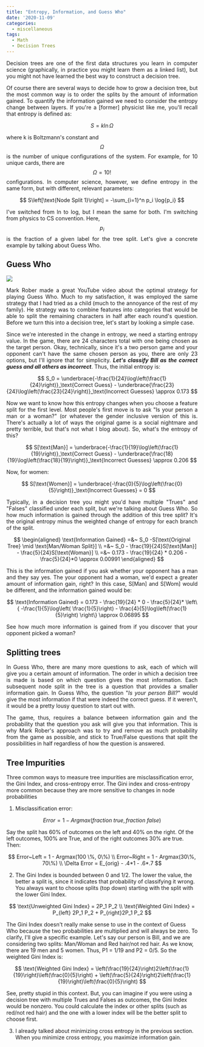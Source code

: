 ```yaml
---
title: "Entropy, Information, and Guess Who"
date: '2020-11-09'
categories:
  - miscellaneous
tags:
  - Math
  - Decision Trees
---
```

<div style="text-align: justify">
Decision trees are one of the first data structures you learn in computer science (graphically, in practice you might learn them as a linked list), but you might not have learned the best way to construct a decision tree.

Of course there are several ways to decide how to grow a decision tree, but the most common way is to order the splits by the amount of information gained. To quantify the information gained we need to consider the entropy change between layers. If you're a [former] physicist like me, you'll recall that entropy is defined as:

$$
S = k \ln{\Omega}
$$

where k is Boltzmann's constant and $$\Omega$$ is the number of unique configurations of the system. For example, for 10 unique cards, there are $$\Omega = 10!$$ configurations. In computer science, however, we define entropy in the same form, but with different, relevant parameters:

$$
S\left[\text{Node Split 1}\right] = -\sum_{i=1}^n p_i \log{p_i}
$$

I've switched from ln to log, but I mean the same for both. I'm switching from physics to CS convention. Here, $$p_i$$ is the fraction of a given label for the tree split. Let's give a concrete example by talking about Guess Who.

## Guess Who

![](https://www.geekyhobbies.com/wp-content/uploads/2016/02/Guess-Who-1.jpg)

Mark Rober made a great YouTube video about the optimal strategy for playing Guess Who. Much to my satisfaction, it was employed the same strategy that I had tried as a child (much to the annoyance of the rest of my family). He strategy was to combine features into categories that would be able to split the remaining characters in half after each round's question. Before we turn this into a decision tree, let's start by looking a simple case.

Since we're interested in the change in entropy, we need a starting entropy value. In the game, there are 24 characters total with one being chosen as the target person. Okay, technically, since it's a two person game and your opponent can't have the same chosen person as you, there are only 23 options, but I'll ignore that for simplicity. ***Let's classify Bill as the correct guess and all others as incorrect***. Thus, the initial entropy is:

$$
S_0 = \underbrace{-\frac{1}{24}\log\left(\frac{1}{24}\right)}_\text{Correct Guess} - \underbrace{\frac{23}{24}\log\left(\frac{23}{24}\right)}_\text{Incorrect Guesses} \approx 0.173
$$

Now we want to know how this entropy changes when you choose a feature split for the first level. Most people's first move is to ask "Is your person a man or a woman?" (or whatever the gender inclusive version of this is. There's actually a lot of ways the original game is a social nightmare and pretty terrible, but that's not what I blog about). So, what's the entropy of this?

$$
S[\text{Man}] = \underbrace{-\frac{1}{19}\log\left(\frac{1}{19}\right)}_\text{Correct Guess} - \underbrace{\frac{18}{19}\log\left(\frac{18}{19}\right)}_\text{Incorrect Guesses} \approx 0.206
$$

Now, for women:

$$
S[\text{Women}] = \underbrace{-\frac{0}{5}\log\left(\frac{0}{5}\right)}_\text{Incorrect Guesses} = 0
$$

Typically, in a decision tree you might you'd have multiple "Trues" and "Falses" classified under each split, but we're talking about Guess Who. So how much information is gained through the addition of this tree split? It's the original entropy minus the weighted change of entropy for each branch of the split.

$$
\begin{aligned}
\text{Information Gained} =&~ S_0 -S[\text{Original Tree} \mid \text{Man/Woman Split}]
\\
=&~ S_0 - \frac{19}{24}S[\text{Man}] - \frac{5}{24}S[\text{Woman}]
\\
=&~ 0.173 - \frac{19}{24} * 0.206 - \frac{5}{24}*0 \approx 0.00991
\end{aligned}
$$

This is the information gained if you ask whether your opponent has a man and they say yes. The your opponent had a woman, we'd expect a greater amount of information gain, right? In this case, S[Man] and S[Wom] would be different, and the information gained would be:

$$
\text{Information Gained} = 0.173 - \frac{19}{24} * 0 - \frac{5}{24}* \left\{ -\frac{1}{5}\log\left( \frac{1}{5}\right) - \frac{4}{5}\log\left(\frac{1}{5}\right) \right\} \approx 0.06895
  $$

See how much more information is gained from if you discover that your opponent picked a woman?

## Splitting trees

In Guess Who, there are many more questions to ask, each of which will give you a certain amount of information. The order in which a decision tree is made is based on which question gives the most information. Each subsequent node split in the tree is a question that provides a smaller information gain. In Guess Who, the question "*Is your person Bill?*" would give the most information if that were indeed the correct guess. If it weren't, it would be a pretty lousy question to start out with.

The game, thus, requires a balance between information gain and the probability that the question you ask will give you that information. This is why Mark Rober's approach was to try and remove as much probability from the game as possible, and stick to True/False questions that split the possibilities in half regardless of how the question is answered.

</div>

## Tree Impurities

Three common ways to measure tree impurities are misclassification error, the Gini Index, and cross-entropy error. The Gini index and cross-entropy more common because they are more sensitive to changes in node probabilities

1. Misclassification error:

$$
Error = 1 - Argmax(fraction~true, fraction~false)
$$

Say the split has 60% of outcomes on the left and 40% on the right. Of the left outcomes, 100% are True, and of the right outcomes 30% are true. Then:

$$
Error~Left = 1 - Argmax(100 \%, 0\%) \\
Error~Right = 1 - Argmax(30\%, 70\%) \\
\Delta Error = E_{orig} - .4*1 - .6*.7
$$

2. The Gini Index is bounded between 0 and 1/2. The lower the value, the better a split is, since it indicates that probability of classifying it wrong. You always want to choose splits (top down) starting with the split with the lower Gini Index. 

$$
\text{Unweighted Gini Index} = 2P_1 P_2 \\
\text{Weighted Gini Index} = P_{left} 2P_1 P_2 + P_{right}2P_1 P_2
$$

The Gini Index doesn't really make sense to use in the context of Guess Who because the two probabilities are multiplied and will always be zero. To clarify, I'll give a specific example. Let's say our person is Bill, and we are considering two splits: Man/Woman and Red hair/not red hair. As we know, there are 19 men and 5 women. Thus, P1 = 1/19 and P2 = 0/5. So the weighted Gini Index is:

$$
\text{Weighted Gini Index} = \left(\frac{19}{24}\right)2\left(\frac{1}{19}\right)\left(\frac{0}{5}\right) + \left(\frac{5}{24}\right)2\left(\frac{1}{19}\right)\left(\frac{0}{5}\right)
$$

See, pretty stupid in this context. But, you can imagine if you were using a decision tree with multiple Trues and Falses as outcomes, the Gini Index would be nonzero. You could calculate the index or other splits (such as red/not red hair) and the one with a lower index will be the better split to choose first.

3. I already talked about minimizing cross entropy in the previous section. When you minimize cross entropy, you maximize information gain.
</div>